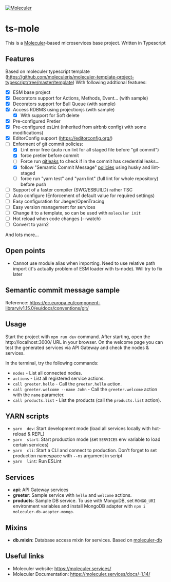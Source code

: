 [![Moleculer](https://badgen.net/badge/Powered%20by/Moleculer/0e83cd)](https://moleculer.services)

# ts-mole

This is a [Moleculer](https://moleculer.services/)-based microservices base project. Written in Typescript

## Features

Based on moleculer typescript template (https://github.com/moleculerjs/moleculer-template-project-typescript/tree/master/template)
With following addtional features:

- [x] ESM base project
- [x] Decorators support for Actions, Methods, Event... (with sample)
- [x] Decorators support for Bull Queue (with sample)
- [x] Access RDBMS using projectionjs (with sample)
    - [x] With support for Soft delete
- [x] Pre-configured Pretier
- [x] Pre-configured esLint (inherited from airbnb config) with some modifications)
- [x] EditorConfig support (https://editorconfig.org/)
- [ ] Enforment of git commit policies:
  - [x] Lint error free (auto run lint for all staged file before "git commit")
  - [x] force pretier before commit
  - [ ] Force run [gitleaks](https://github.com/zricethezav/gitleaks) to check if in the commit has credential leaks...
  - [x] follow "Semantic Commit Message" [policies](https://www.conventionalcommits.org/en/v1.0.0/) using husky and lint-staged
  - [ ] force run "yarn test" and "yarn lint" (full lint for whole repository) before push
- [ ] Support of a faster compiler (SWC/ESBUILD) rather TSC
- [ ] Auto configure (Enforcement of default value for required settings)
- [ ] Easy configuration for Jaeger/OpenTracing
- [ ] Easy version management for services
- [ ] Change it to a template, so can be used with `moleculer init`
- [ ] Hot reload when code changes (--watch)
- [ ] Convert to yarn2

And lots more...

## Open points

- Cannot use module alias when importing. Need to use relative path import (it's actually problem of ESM loader with ts-node). Will try to fix later

## Semantic commit message sample

Reference:
https://ec.europa.eu/component-library/v1.15.0/eu/docs/conventions/git/

## Usage

Start the project with `npm run dev` command.
After starting, open the http://localhost:3000/ URL in your browser.
On the welcome page you can test the generated services via API Gateway and check the nodes & services.

In the terminal, try the following commands:

- `nodes` - List all connected nodes.
- `actions` - List all registered service actions.
- `call greeter.hello` - Call the `greeter.hello` action.
- `call greeter.welcome --name John` - Call the `greeter.welcome` action with the `name` parameter.
- `call products.list` - List the products (call the `products.list` action).

## YARN scripts

- `yarn  dev`: Start development mode (load all services locally with hot-reload & REPL)
- `yarn  start`: Start production mode (set `SERVICES` env variable to load certain services)
- `yarn  cli`: Start a CLI and connect to production. Don't forget to set production namespace with `--ns` argument in script
- `yarn  lint`: Run ESLint

## Services

- **api**: API Gateway services
- **greeter**: Sample service with `hello` and `welcome` actions.
- **products**: Sample DB service. To use with MongoDB, set `MONGO_URI` environment variables and install MongoDB adapter with `npm i moleculer-db-adapter-mongo`.

## Mixins

- **db.mixin**: Database access mixin for services. Based on [moleculer-db](https://github.com/moleculerjs/moleculer-db#readme)

## Useful links

- Moleculer website: https://moleculer.services/
- Moleculer Documentation: https://moleculer.services/docs/-1.14/
